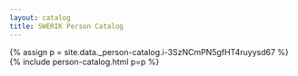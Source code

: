 ```yaml
---
layout: catalog
title: SWERIK Person Catalog
---
```

{% assign p = site.data._person-catalog.i-3SzNCmPN5gfHT4ruyysd67 %}
{% include person-catalog.html p=p %}

